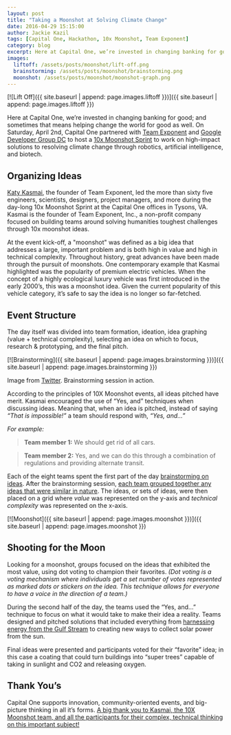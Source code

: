 ```yaml
---
layout: post
title: "Taking a Moonshot at Solving Climate Change"
date: 2016-04-29 15:15:00
author: Jackie Kazil
tags: [Capital One, Hackathon, 10x Moonshot, Team Exponent]
category: blog
excerpt: Here at Capital One, we’re invested in changing banking for good; and sometimes that means helping change the world for good as well. On Saturday, April 2nd, Capital One partnered with Team Exponent and Google Developer Group DC to host a 10x Moonshot Sprint to work on high-impact solutions to resolving climate change through robotics, artificial intelligence, and biotech.
images:
  liftoff: /assets/posts/moonshot/lift-off.png
  brainstorming: /assets/posts/moonshot/brainstorming.png
  moonshot: /assets/posts/moonshot/moonshot-graph.png
---
```


[![Lift Off]({{ site.baseurl | append: page.images.liftoff }})]({{ site.baseurl | append: page.images.liftoff }})

Here at Capital One, we’re invested in changing banking for good; and sometimes that means helping change the world for good as well. On Saturday, April 2nd, Capital One partnered with [Team Exponent](http://teamexponent.com/) and [Google Developer Group DC](http://www.meetup.com/gdg-dc/) to host a [10x Moonshot Sprint](http://www.meetup.com/gdg-dc/events/229122044/) to work on high-impact solutions to resolving climate change through robotics, artificial intelligence, and biotech.

## Organizing Ideas

[Katy Kasmai](https://twitter.com/KatyKasmai), the founder of Team Exponent, led the more than sixty five engineers, scientists, designers, project managers, and more during the day-long 10x Moonshot Sprint at the Capital One offices in Tysons, VA. Kasmai is the founder of Team Exponent, Inc., a non-profit company focused on building teams around solving humanities toughest challenges through 10x moonshot ideas.

At the event kick-off, a "moonshot" was defined as a big idea that addresses a large, important problem and is both high in value and high in technical complexity. Throughout history, great advances have been made through the pursuit of moonshots. One contemporary example that Kasmai highlighted was the popularity of premium electric vehicles. When the concept of a highly ecological luxury vehicle was first introduced in the early 2000’s, this was a moonshot idea. Given the current popularity of this vehicle category, it’s safe to say the idea is no longer so far-fetched.

## Event Structure

The day itself was divided into team formation, ideation, idea graphing (value + technical complexity), selecting an idea on which to focus, research & prototyping, and the final pitch.

[![Brainstorming]({{ site.baseurl | append: page.images.brainstorming }})]({{ site.baseurl | append: page.images.brainstorming }})

<div class="centered italic attribution">
  Image from <a href="https://twitter.com/JackieKazil/status/716285920857735169">Twitter</a>. Brainstorming session in action.
</div>

According to the principles of 10X Moonshot events, all ideas pitched have merit. Kasmai encouraged the use of “Yes, and” techniques when discussing ideas. Meaning that, when an idea is pitched, instead of saying *“That is impossible!”* a team should respond with, *“Yes, and...”*

*For example:*

> **Team member 1:** We should get rid of all cars.

> **Team member 2:** Yes, and we can do this through a combination of regulations and providing alternate transit.

Each of the eight teams spent the first part of the day [brainstorming on ideas](https://twitter.com/azat_co/status/716321337560731649). After the brainstorming session, [each team grouped together any ideas that were similar in nature](https://twitter.com/JackieKazil/status/716358800219971586). The ideas, or sets of ideas, were then placed on a grid where *value* was represented on the y-axis and *technical complexity* was represented on the x-axis.

[![Moonshot]({{ site.baseurl | append: page.images.moonshot }})]({{ site.baseurl | append: page.images.moonshot }})

## Shooting for the Moon

Looking for a moonshot, groups focused on the ideas that exhibited the most value, using dot voting to champion their favorites. *(Dot voting is a voting mechanism where individuals get a set number of votes represented as marked dots or stickers on the idea. This technique allows for everyone to have a voice in the direction of a team.)*

During the second half of the day, the teams used the “Yes, and…” technique to focus on what it would take to make their idea a reality. Teams designed and pitched solutions that included everything from [harnessing energy from the Gulf Stream](https://vine.co/v/ijplPPt3I5A) to creating new ways to collect solar power from the sun.

Final ideas were presented and participants voted for their “favorite” idea; in this case a coating that could turn buildings into “super trees” capable of taking in sunlight and CO2 and releasing oxygen.

## Thank You’s

Capital One supports innovation, community-oriented events, and big-picture thinking in all it’s forms. [A big thank you to Kasmai, the 10X Moonshot team, and all the participants for their complex, technical thinking on this important subject!](https://twitter.com/KatyKasmai/status/716416014171373568)
